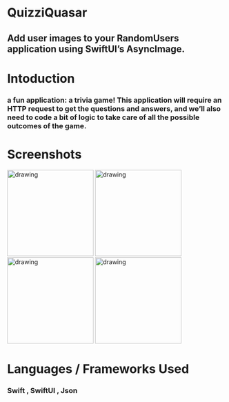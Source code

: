 #  QuizziQuasar
## Add user images to your RandomUsers application using SwiftUI’s AsyncImage.

# Intoduction
### a fun application: a trivia game! This application will require an HTTP request to get the questions and answers, and we’ll also need to code a bit of logic to take care of all the possible outcomes of the game. 

# Screenshots

<img src="https://github.com/ibrahimhmd/QuizziQuasar/assets/46127624/88a9fa4b-2f71-430c-b2e6-b321ca51a340" alt="drawing" width="200" hight= "300"/>
<img src="https://github.com/ibrahimhmd/QuizziQuasar/assets/46127624/89914b83-a341-450c-b926-a20e0425e628" alt="drawing" width="200" hight= "300"/>
<img src="https://github.com/ibrahimhmd/QuizziQuasar/assets/46127624/62c642c3-a64c-45c6-bd5c-67fb55638c23" alt="drawing" width="200" hight= "300"/>
<img src="https://github.com/ibrahimhmd/QuizziQuasar/assets/46127624/911c46a4-4811-4d78-a89c-a1cc4059e5b6" alt="drawing" width="200" hight= "300"/>



# Languages / Frameworks Used
### Swift , SwiftUI , Json


